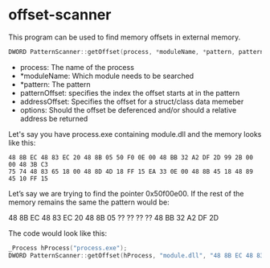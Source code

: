 # offset-scanner
This program can be used to find memory offsets in external memory.
```C++
DWORD PatternScanner::getOffset(process, *moduleName, *pattern, patternOffset, addressOffset, options)
```
- process: The name of the process
- *moduleName: Which module needs to be searched
- *pattern: The pattern
- patternOffset: specifies the index the offset starts at in the pattern
- addressOffset: Specifies the offset for a struct/class data memeber
- options: Should the offset be deferenced and/or should a relative address be returned

Let's say you have process.exe containing module.dll and the memory looks like this:
```
48 8B EC 48 83 EC 20 48 8B 05 50 F0 0E 00 48 BB 32 A2 DF 2D 99 2B 00 00 48 3B C3
75 74 48 83 65 18 00 48 8D 4D 18 FF 15 EA 33 0E 00 48 8B 45 18 48 89 45 10 FF 15
```
Let’s say we are trying to find the pointer 0x50f00e00. If the rest of the memory remains the same the pattern would be:

48 8B EC 48 83 EC 20 48 8B 05 ?? ?? ?? ?? 48 BB 32 A2 DF 2D

The code would look like this:
```C++
_Process hProcess("process.exe");
DWORD PatternScanner::getOffset(hProcess, "module.dll", "48 8B EC 48 83 EC 20 48 8B 05 ?? ?? ?? ?? 48 BB 32 A2 DF 2D", 9, 0, 0)
```
